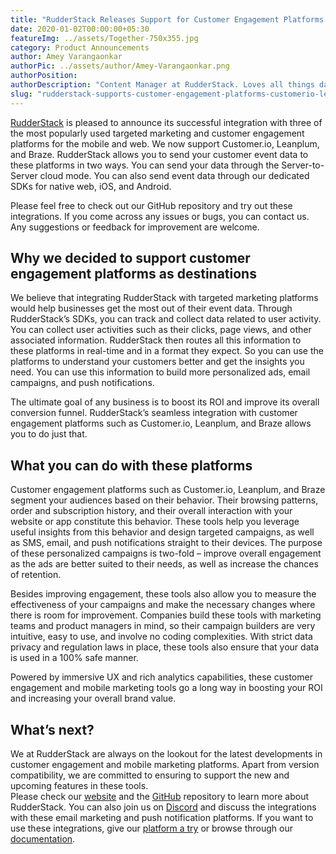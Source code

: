 ```yaml
---
title: "RudderStack Releases Support for Customer Engagement Platforms: Customer.io, Leanplum, and Braze"
date: 2020-01-02T00:00:00+05:30
featureImg: ../assets/Together-750x355.jpg
category: Product Announcements
author: Amey Varangaonkar
authorPic: ../assets/author/Amey-Varangaonkar.png
authorPosition: 
authorDescription: "Content Manager at RudderStack. Loves all things data. Manchester United, music, and sci-fi fan, among other things."
slug: "rudderstack-supports-customer-engagement-platforms-customerio-leanplum-braze"
---
```

[RudderStack](https://rudderstack.com/) is pleased to announce its successful integration with three of the most popularly used targeted marketing and customer engagement platforms for the mobile and web. We now support Customer.io, Leanplum, and Braze. RudderStack allows you to send your customer event data to these platforms in two ways. You can send your data through the Server-to-Server cloud mode. You can also send event data through our dedicated SDKs for native web, iOS, and Android.

Please feel free to check out our GitHub repository and try out these integrations. If you come across any issues or bugs, you can contact us. Any suggestions or feedback for improvement are welcome.  

**Why we decided to support customer engagement platforms as destinations**
---------------------------------------------------------------------------

We believe that integrating RudderStack with targeted marketing platforms would help businesses get the most out of their event data. Through RudderStack’s SDKs, you can track and collect data related to user activity. You can collect user activities such as their clicks, page views, and other associated information. RudderStack then routes all this information to these platforms in real-time and in a format they expect. So you can use the platforms to understand your customers better and get the insights you need. You can use this information to build more personalized ads, email campaigns, and push notifications. 

The ultimate goal of any business is to boost its ROI and improve its overall conversion funnel. RudderStack’s seamless integration with customer engagement platforms such as Customer.io, Leanplum, and Braze allows you to do just that.  

**What you can do with these platforms**
----------------------------------------

Customer engagement platforms such as Customer.io, Leanplum, and Braze segment your audiences based on their behavior. Their browsing patterns, order and subscription history, and their overall interaction with your website or app constitute this behavior. These tools help you leverage useful insights from this behavior and design targeted campaigns, as well as SMS, email, and push notifications straight to their devices. The purpose of these personalized campaigns is two-fold – improve overall engagement as the ads are better suited to their needs, as well as increase the chances of retention.

Besides improving engagement, these tools also allow you to measure the effectiveness of your campaigns and make the necessary changes where there is room for improvement. Companies build these tools with marketing teams and product managers in mind, so their campaign builders are very intuitive, easy to use, and involve no coding complexities. With strict data privacy and regulation laws in place, these tools also ensure that your data is used in a 100% safe manner.

Powered by immersive UX and rich analytics capabilities, these customer engagement and mobile marketing tools go a long way in boosting your ROI and increasing your overall brand value.  

**What’s next?**
----------------

We at RudderStack are always on the lookout for the latest developments in customer engagement and mobile marketing platforms. Apart from version compatibility, we are committed to ensuring to support the new and upcoming features in these tools.  
Please check our [website](https://rudderstack.com/) and the [GitHub](https://github.com/rudderlabs/rudder-server) repository to learn more about RudderStack. You can also join us on [Discord](https://discordapp.com/invite/xNEdEGw) and discuss the integrations with these email marketing and push notification platforms. If you want to use these integrations, give our [platform a try](https://app.rudderlabs.com/signup) or browse through our [documentation](https://docs.rudderstack.com/destinations).
